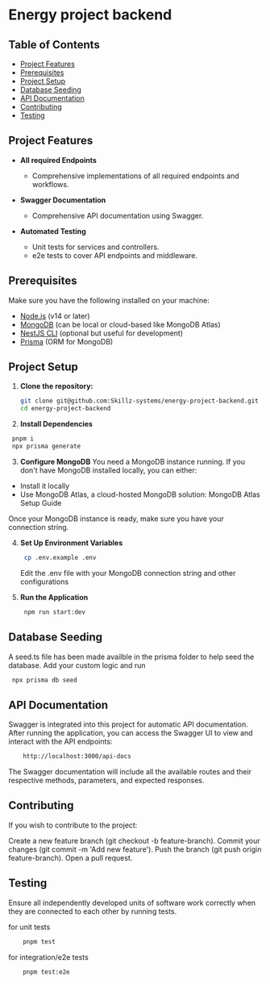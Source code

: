  # Energy project backend

## Table of Contents

- [Project Features](#project-features)
- [Prerequisites](#prerequisites)
- [Project Setup](#project-setup)
- [Database Seeding](#database-seeding)
- [API Documentation](#api-documentation)
- [Contributing](#contributing)
- [Testing](#testing)

## Project Features

- **All required Endpoints**

  - Comprehensive implementations of all required endpoints and workflows.

- **Swagger Documentation**

  - Comprehensive API documentation using Swagger.

- **Automated Testing**
  - Unit tests for services and controllers.
  - e2e tests to cover API endpoints and middleware.

## Prerequisites

Make sure you have the following installed on your machine:

- [Node.js](https://nodejs.org/en/download/) (v14 or later)
- [MongoDB](https://www.mongodb.com/try/download/community) (can be local or cloud-based like MongoDB Atlas)
- [NestJS CLI](https://docs.nestjs.com/cli/overview) (optional but useful for development)
- [Prisma](https://www.prisma.io/) (ORM for MongoDB)

## Project Setup

1. **Clone the repository:**

   ```bash
   git clone git@github.com:Skillz-systems/energy-project-backend.git
   cd energy-project-backend
   ```

2. **Install Dependencies**

```bash
 pnpm i
 npx prisma generate
```

3. **Configure MongoDB**
   You need a MongoDB instance running. If you don't have MongoDB installed locally, you can either:

- Install it locally
- Use MongoDB Atlas, a cloud-hosted MongoDB solution: MongoDB Atlas Setup Guide

Once your MongoDB instance is ready, make sure you have your connection string.

4. **Set Up Environment Variables**

   ```bash
    cp .env.example .env
   ```

   Edit the .env file with your MongoDB connection string and other configurations

5. **Run the Application**
   ```bash
    npm run start:dev
   ```

## Database Seeding

A seed.ts file has been made availble in the prisma folder to help seed the database. Add your custom logic and run

```bash
 npx prisma db seed
```

## API Documentation

Swagger is integrated into this project for automatic API documentation. After running the application, you can access the Swagger UI to view and interact with the API endpoints:

```bash
    http://localhost:3000/api-docs
```

The Swagger documentation will include all the available routes and their respective methods, parameters, and expected responses.

## Contributing

If you wish to contribute to the project:

Create a new feature branch (git checkout -b feature-branch).
Commit your changes (git commit -m 'Add new feature').
Push the branch (git push origin feature-branch).
Open a pull request.

## Testing

Ensure all independently developed units of software work correctly when they are connected to each other by running tests.

for unit tests

```bash
    pnpm test
```

for integration/e2e tests

```bash
    pnpm test:e2e
```
